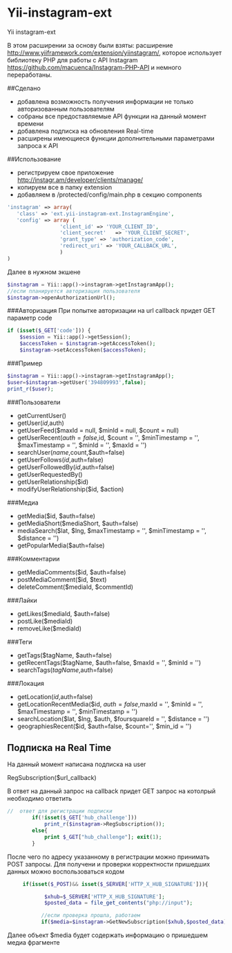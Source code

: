 Yii-instagram-ext
=================

Yii instagram-ext

В этом расширении за основу были взяты:
расширение http://www.yiiframework.com/extension/yiinstagram/, которое использует библиотеку PHP для работы с API Instagram https://github.com/macuenca/Instagram-PHP-API и немного переработаны.

##Сделано

- добавлена возможность получения информации не только авторизованным пользователям 
- собраны все предоставляемые API функции на данный момент времени
- добавлена подписка на обновления Real-time
- расширены имеющиеся функции дополнительными параметрами запроса к API

##Использование

- регистрируем свое приложение http://instagr.am/developer/clients/manage/
- копируем все в папку extension
- добавляем в /protected/config/main.php в секцию components 
 
```php
'instagram' => array(
   'class' => 'ext.yii-instagram-ext.InstagramEngine',
   'config' => array (
                 'client_id' => 'YOUR_CLIENT_ID',
                 'client_secret'   => 'YOUR_CLIENT_SECRET',
                 'grant_type' => 'authorization_code',
                 'redirect_uri' => 'YOUR_CALLBACK_URL',
                 )
)
```

Далее в нужном экшене 
```php
$instagram = Yii::app()->instagram->getInstagramApp();  
//если планируется авторизация пользователя
$instagram->openAuthorizationUrl();
```

###Авторизация
При попытке авторизации на url callback придет GET параметр code

```php
if (isset($_GET['code'])) {
    $session = Yii::app()->getSession();
    $accessToken = $instagram->getAccessToken();
    $instagram->setAccessToken($accessToken); 
```
###Пример
```php
$instagram = Yii::app()->instagram->getInstagramApp(); 
$user=$instagram->getUser('394809993',false);
print_r($user);
```
###Пользователи

* getCurrentUser()
* getUser($id,$auth) 
* getUserFeed($maxId = null, $minId = null, $count = null)
* getUserRecent($auth=false,$id, $count = '', $minTimestamp = '', $maxTimestamp = '', $minId = '', $maxId = '')
* searchUser($name,$count,$auth=false)
* getUserFollows($id,$auth=false)
* getUserFollowedBy($id,$auth=false)
* getUserRequestedBy() 
* getUserRelationship($id)
* modifyUserRelationship($id, $action)

###Медиа

* getMedia($id, $auth=false)
* getMediaShort($mediaShort, $auth=false)
* mediaSearch($lat, $lng, $maxTimestamp = '', $minTimestamp = '', $distance = '')
* getPopularMedia($auth=false)

###Комментарии

* getMediaComments($id, $auth=false)
* postMediaComment($id, $text)
* deleteComment($mediaId, $commentId)

###Лайки

* getLikes($mediaId, $auth=false)
* postLike($mediaId)
* removeLike($mediaId)

###Теги

* getTags($tagName, $auth=false)
* getRecentTags($tagName, $auth=false, $maxId = '', $minId = '')
* searchTags($tagName,$auth=false)

###Локация

* getLocation($id,$auth=false)
* getLocationRecentMedia($id, $auth=false,$maxId = '', $minId = '', $maxTimestamp = '', $minTimestamp = '')
* searchLocation($lat, $lng, $auth, $foursquareId = '', $distance = '') 
* geographiesRecent($id, $auth=false, $count='', $min_id = '')

## Подписка на Real Time

На данный момент написана подписка на user 

RegSubscription($url_callback)

В ответ на данный запрос на callback придет GET запрос на котолрый необходимо ответить

```php
//  ответ для регистрации подписки
        if(!isset($_GET['hub_challenge']))
            print_r($instagram->RegSubscription());
        else{
            print $_GET["hub_challenge"]; exit(1);
        }
```
После чего по адресу указанному в регистрации можно принимать POST запросы. Для получени и проверки корректности пришедших данных можно воспользоваться кодом

```php
     if(isset($_POST)&& isset($_SERVER['HTTP_X_HUB_SIGNATURE'])){

            $xhub=$_SERVER['HTTP_X_HUB_SIGNATURE'];
            $posted_data = file_get_contents("php://input");

           //если проверка прошла, работаем
           if($media=$instagram->GetNewSubscription($xhub,$posted_data)){
```
Далее объект $media будет содержать информацию о пришедшем медиа фрагменте
